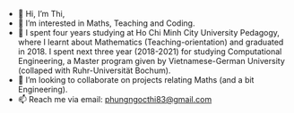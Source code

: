 - 👋 Hi, I’m Thi,
- 👀 I’m interested in Maths, Teaching and Coding.
- 🌱 I spent four years studying at Ho Chi Minh City University Pedagogy, where I learnt about Mathematics (Teaching-orientation) and graduated in 2018. I spent next three year (2018-2021) for studying Computational Engineering, a Master program given by Vietnamese-German University (collaped with Ruhr-Universität Bochum).
- 💞️ I’m looking to collaborate on projects relating Maths (and a bit Engineering).
- 📫 Reach me via email: phungngocthi83@gmail.com

<!---
phungngocthi83/phungngocthi83 is a ✨ special ✨ repository because its `README.md` (this file) appears on your GitHub profile.
You can click the Preview link to take a look at your changes.
--->
